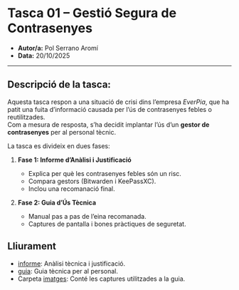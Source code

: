 # Tasca 01 – Gestió Segura de Contrasenyes

- **Autor/a:** Pol Serrano Aromí
- **Data:** 20/10/2025

---

## Descripció de la tasca:
Aquesta tasca respon a una situació de crisi dins l’empresa *EverPia*, que ha patit una fuita d’informació causada per l’ús de contrasenyes febles o reutilitzades.  
Com a mesura de resposta, s’ha decidit implantar l’ús d’un **gestor de contrasenyes** per al personal tècnic.

La tasca es divideix en dues fases:

1. **Fase 1: Informe d’Anàlisi i Justificació**  
   - Explica per què les contrasenyes febles són un risc.  
   - Compara gestors (Bitwarden i KeePassXC).  
   - Inclou una recomanació final.

2. **Fase 2: Guia d’Ús Tècnica**  
   - Manual pas a pas de l’eina recomanada.  
   - Captures de pantalla i bones pràctiques de seguretat.

## Lliurament
- [informe](./informe.md): Anàlisi tècnica i justificació.  
- [guia](./guia.md): Guia tècnica per al personal.  
- Carpeta [imatges](./img/): Conté les captures utilitzades a la guia.
